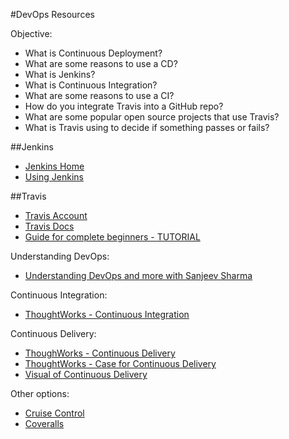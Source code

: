 #DevOps Resources

Objective: 

* What is Continuous Deployment?
* What are some reasons to use a CD?
* What is Jenkins?
* What is Continuous Integration?
* What are some reasons to use a CI?
* How do you integrate Travis into a GitHub repo?
* What are some popular open source projects that use Travis?
* What is Travis using to decide if something passes or fails?

##Jenkins
* [Jenkins Home](https://jenkins-ci.org/)
* [Using Jenkins](https://wiki.jenkins-ci.org/display/JENKINS/Starting+and+Accessing+Jenkins)

##Travis
* [Travis Account](https://travis-ci.org/)
* [Travis Docs](https://docs.travis-ci.com//)
* [Guide for complete beginners - TUTORIAL](https://docs.travis-ci.com/user/for-beginners)



Understanding DevOps:

* [Understanding DevOps and more with Sanjeev Sharma](https://sdarchitect.wordpress.com/2012/07/24/understanding-devops-part-1-defining-devops/)


Continuous Integration:

* [ThoughtWorks - Continuous Integration](https://www.thoughtworks.com/continuous-integration)

Continuous Delivery:

* [ThoughWorks - Continuous Delivery](https://www.thoughtworks.com/continuous-delivery)
* [ThoughtWorks - Case for Continuous Delivery](https://www.thoughtworks.com/insights/blog/case-continuous-delivery)
* [Visual of Continuous Delivery](https://upload.wikimedia.org/wikipedia/commons/thumb/c/c3/Continuous_Delivery_process_diagram.svg/731px-Continuous_Delivery_process_diagram.svg.png)

Other options:

* [Cruise Control](http://cruisecontrol.sourceforge.net/)
* [Coveralls](https://coveralls.io/)
